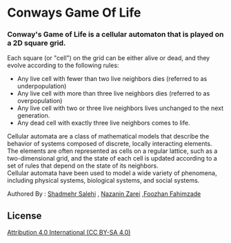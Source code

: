 # Conways Game Of Life
### Conway's Game of Life is a cellular automaton that is played on a 2D square grid.  <br>
Each square (or "cell") on the grid can be either alive or dead, and they evolve according to the following rules: <br>
- Any live cell with fewer than two live neighbors dies (referred to as
underpopulation)
- Any live cell with more than three live neighbors dies (referred to as
overpopulation)
- Any live cell with two or three live neighbors lives unchanged to the next
generation.
- Any dead cell with exactly three live neighbors comes to life.

Cellular automata are a class of mathematical models that describe the behavior of
systems composed of discrete, locally interacting elements. <br> 
The elements are often represented as cells on a regular lattice, such as a two-dimensional grid, and the state of
each cell is updated according to a set of rules that depend on the state of its neighbors. <br>
Cellular automata have been used to model a wide variety of phenomena, including
physical systems, biological systems, and social systems.

Authored By : [Shadmehr Salehi](https://github.com/shadmehr-salehi) , [Nazanin Zarei](https://github.com/nazaninzareirad) ,[Foozhan Fahimzade](https://github.com/FoozhanFahimzade) <br>
## License
[Attribution 4.0 International (CC BY-SA 4.0)](/LICENSE.md)
